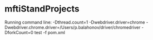 # mftiStandProjects

Running command line:
-Dthread.count=1 -Dwebdriver.driver=chrome -Dwebdriver.chrome.driver=/Users/p.balahonov/driver/chromedriver -DforkCount=0 test -f pom.xml
